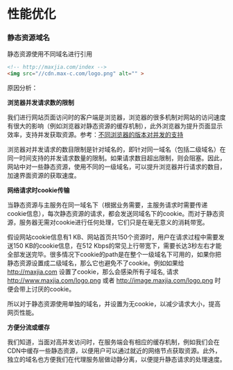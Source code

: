 # 性能优化

### 静态资源域名

静态资源使用不同域名进行引用

```html
<!-- http://maxjia.com/index -->
<img src="//cdn.max-c.com/logo.png" alt="" >
```

原因分析：

**浏览器并发请求数的限制**

我们进行网站页面访问时的客户端是浏览器，浏览器的很多机制对网站的访问速度有很大的影响（例如浏览器对静态资源的缓存机制），此外浏览器为提升页面显示效率，支持并发获取资源。参考：[不同浏览器的版本对并发的支持](http://www.stevesouders.com/blog/2008/03/20/roundup-on-parallel-connections/)

浏览器对并发请求的数目限制是针对域名的，即针对同一域名（包括二级域名）在同一时间支持的并发请求数量的限制。如果请求数目超出限制，则会阻塞。因此，网站中对一些静态资源，使用不同的一级域名，可以提升浏览器并行请求的数目，加速界面资源的获取速度。

**网络请求时cookie传输**

当静态资源与主服务在同一域名下（根据业务需要，主服务请求时需要传递cookie信息），每次静态资源的请求，都会发送同域名下的cookie。而对于静态资源，服务器无需对cookie进行任何处理，它们只是在毫无意义的消耗带宽。

假设网站cookie信息有1 KB、网站首页共150个资源时，用户在请求过程中需要发送150 KB的cookie信息，在512 Kbps的常见上行带宽下，需要长达3秒左右才能全部发送完毕。很多情况下cookie的path是在整个一级域名下可用的，如果你把静态资源设置成二级域名，那么它也避免不了cookie。例如如果给 http://maxjia.com 设置了cookie，那么会感染所有子域名, 请求 http://www.maxjia.com/logo.png 或者 http://image.maxjia.com/logo.png 时便会带上讨厌的cookie。

所以对于静态资源使用单独的域名，并设置为无cookie，以减少请求大小，提高网页性能。

**方便分流或缓存**

我们知道，当面对高并发访问时，在服务端会有相应的缓存机制，例如我们会在CDN中缓存一些静态资源，以便用户可以通过就近的网络节点获取资源。此外，独立的域名也方便我们在代理服务层做动静分离，以便提升静态请求的处理速度。

### 


